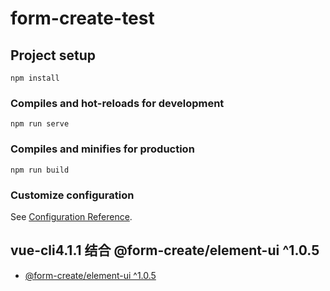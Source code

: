 # form-create-test

## Project setup
```
npm install
```

### Compiles and hot-reloads for development
```
npm run serve
```

### Compiles and minifies for production
```
npm run build
```

### Customize configuration
See [Configuration Reference](https://cli.vuejs.org/config/).


## vue-cli4.1.1 结合  @form-create/element-ui ^1.0.5
+ [@form-create/element-ui ^1.0.5](http://www.form-create.com/v2/guide/)